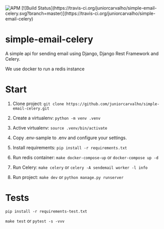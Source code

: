 <img src="https://img.shields.io/apm/l/vim-mode.svg" alt="APM">
[![Build Status](https://travis-ci.org/juniorcarvalho/simple-email-celery.svg?branch=master)](https://travis-ci.org/juniorcarvalho/simple-email-celery)

# simple-email-celery
A simple api for sending email using Django, Django Rest Framework and Celery.

We use docker to run a redis instance

# Start
1. Clone project:
`git clone https://github.com/juniorcarvalho/simple-email-celery.git`

2. Create a virtualenv:
`python -m venv .venv`

3. Active virtualenv:
`source .venv/bin/activate`

4. Copy .env-sample to .env and configure your settings.

5. Install requirements:
`pip install -r requirements.txt`

6. Run redis container:
`make docker-compose-up` or `docker-compose up -d` 

7. Run Celery:
`make celery` or
`celery -A sendemail worker -l info`

8. Run project:
`make dev` or `python manage.py runserver`

# Tests
`pip install -r requirements-test.txt`

`make test` or `pytest -s -vvv`
